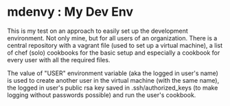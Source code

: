 # mdenvy : My Dev Env

This is my test on an approach to easily set up the development
environment. Not only mine, but for all users of an
organization. There is a central repository with a vagrant file (used
to set up a virtual machine), a list of chef (solo) cookbooks for the
basic setup and especially a cookbook for every user with all the
required files.

The value of "USER" environment variable (aka the logged in user's
name) is used to create another user in the virtual machine (with the
same name), the logged in user's public rsa key saved in
.ssh/authorized_keys (to make logging without passwords possible) and
run the user's cookbook.
